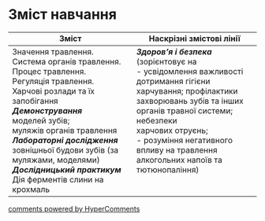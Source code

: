 <div id="hypercomments_widget" class="js-hypercomments-widget invisible"></div>

# Зміст навчання

<table>
  <tr>
    <td width="50%" align="center"><b>Зміст</b></td>
    <td width="50%" align="center"><b>Наскрізні змістові лінії</b></td>
  </tr>
<tbody>
  <tr>
<td width="50%" style="vertical-align:top !important;">
Значення травлення. Система органів травлення. <br>
Процес травлення.<br>
Регуляція травлення. <br>
Харчові розлади та їх запобігання <br>
<b><i>Демонстрування</i></b><br>
моделей зубів; <br>
муляжів органів травлення<br>
<b><i>Лабораторні дослідження</i></b><br>
зовнішньої будови зубів (за муляжами, моделями)<br>
<b><i>Дослідницький практикум</i></b><br>
Дія ферментів слини на крохмаль

</td>
<td width="50%" style="vertical-align:top !important;">
<i><b>Здоров’я і безпека</b></i><br>
(зорієнтовує на <br>
- усвідомлення важливості дотримання гігієни харчування; профілактики захворювань зубів та інших органів травної системи; небезпеки<br> харчових отруєнь;<br>
- розуміння негативного впливу на травлення алкогольних напоїв та тютюнопаління)<br>
</td>
  </tr>
 
</table>

<div class="js-hypercomments-container">
<a href="http://hypercomments.com" class="hc-link" title="comments widget">comments powered by HyperComments</a>
</div>